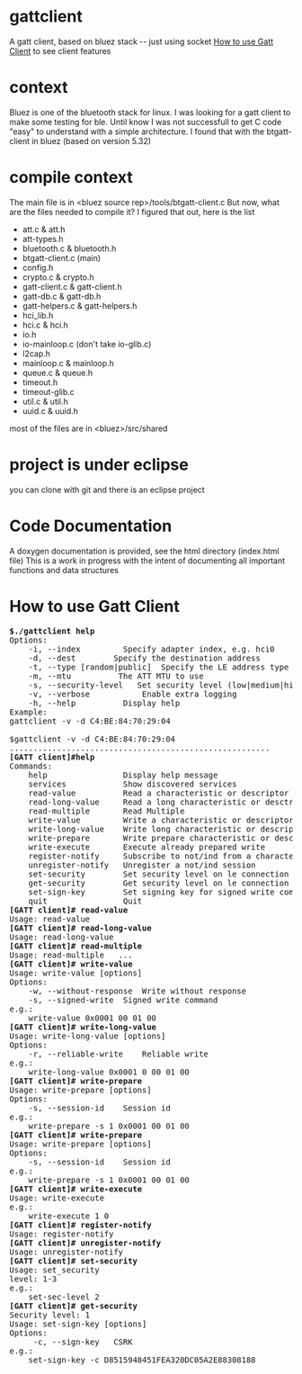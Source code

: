 # gattclient
A gatt client, based on bluez stack -- just using socket
<a href="#usage">How to use Gatt Client</a> to see client features

# context
Bluez is one of the bluetooth stack for linux. I was looking for a gatt client to make some testing for ble.
Until know I was not successfull to get C code "easy" to understand with a simple architecture.
I found that with the btgatt-client in bluez (based on version 5.32)

# compile context
The main file is in &lt;bluez source rep&gt;/tools/btgatt-client.c
But now, what are the files needed to compile it? I figured that out, here is the list

   * att.c & att.h
   * att-types.h
   * bluetooth.c & bluetooth.h
   * btgatt-client.c (main)
   * config.h
   * crypto.c & crypto.h
   * gatt-client.c & gatt-client.h
   * gatt-db.c & gatt-db.h
   * gatt-helpers.c & gatt-helpers.h
   * hci_lib.h
   * hci.c & hci.h
   * io.h
   * io-mainloop.c (don't take io-glib.c)
   * l2cap.h
   * mainloop.c & mainloop.h
   * queue.c & queue.h
   * timeout.h
   * timeout-glib.c
   * util.c & util.h
   * uuid.c & uuid.h
   
most of the files are in &lt;bluez&gt;/src/shared

# project is under eclipse

you can clone with git and there is an eclipse project

# Code Documentation
A doxygen documentation is provided, see the html directory (index.html file)
This is a work in progress with the intent of documenting all important functions and data structures


# How to use Gatt Client

<a id="usage"></a>
<pre>
<b>$./gattclient help</b>
Options:
	-i, --index <id>		Specify adapter index, e.g. hci0
	-d, --dest <addr>		Specify the destination address
	-t, --type [random|public] 	Specify the LE address type
	-m, --mtu <mtu> 		The ATT MTU to use
	-s, --security-level <sec> 	Set security level (low|medium|high)
	-v, --verbose			Enable extra logging
	-h, --help			Display help
Example:
gattclient -v -d C4:BE:84:70:29:04

$gattclient -v -d C4:BE:84:70:29:04
.......................................................
<b>[GATT client]#help</b>
Commands:
	help           		Display help message
	services       		Show discovered services
	read-value     		Read a characteristic or descriptor value
	read-long-value		Read a long characteristic or desctriptor value
	read-multiple  		Read Multiple
	write-value    		Write a characteristic or descriptor value
	write-long-value	Write long characteristic or descriptor value
	write-prepare  		Write prepare characteristic or descriptor value
	write-execute  		Execute already prepared write
	register-notify		Subscribe to not/ind from a characteristic
	unregister-notify	Unregister a not/ind session
	set-security   		Set security level on le connection
	get-security   		Get security level on le connection
	set-sign-key   		Set signing key for signed write command
	quit           		Quit
<b>[GATT client]# read-value</b>
Usage: read-value <value_handle>
<b>[GATT client]# read-long-value</b>
Usage: read-long-value <value_handle> <offset>
<b>[GATT client]# read-multiple</b>
Usage: read-multiple <handle_1> <handle_2> ...
<b>[GATT client]# write-value</b>
Usage: write-value [options] <value_handle> <value>
Options:
	-w, --without-response	Write without response
	-s, --signed-write	Signed write command
e.g.:
	write-value 0x0001 00 01 00
<b>[GATT client]# write-long-value</b>
Usage: write-long-value [options] <value_handle> <offset> <value>
Options:
	-r, --reliable-write	Reliable write
e.g.:
	write-long-value 0x0001 0 00 01 00
<b>[GATT client]# write-prepare</b>
Usage: write-prepare [options] <value_handle> <offset> <value>
Options:
	-s, --session-id	Session id
e.g.:
	write-prepare -s 1 0x0001 00 01 00
<b>[GATT client]# write-prepare</b>
Usage: write-prepare [options] <value_handle> <offset> <value>
Options:
	-s, --session-id	Session id
e.g.:
	write-prepare -s 1 0x0001 00 01 00
<b>[GATT client]# write-execute</b>
Usage: write-execute <session_id> <execute>
e.g.:
	write-execute 1 0
<b>[GATT client]# register-notify</b>
Usage: register-notify <chrc value handle>
<b>[GATT client]# unregister-notify	</b>
Usage: unregister-notify <notify id>
<b>[GATT client]# set-security</b>
Usage: set_security <level>
level: 1-3
e.g.:
	set-sec-level 2
<b>[GATT client]# get-security</b>
Security level: 1
Usage: set-sign-key [options]
Options:
	 -c, --sign-key <csrk>	CSRK
e.g.:
	set-sign-key -c D8515948451FEA320DC05A2E88308188
</pre>
